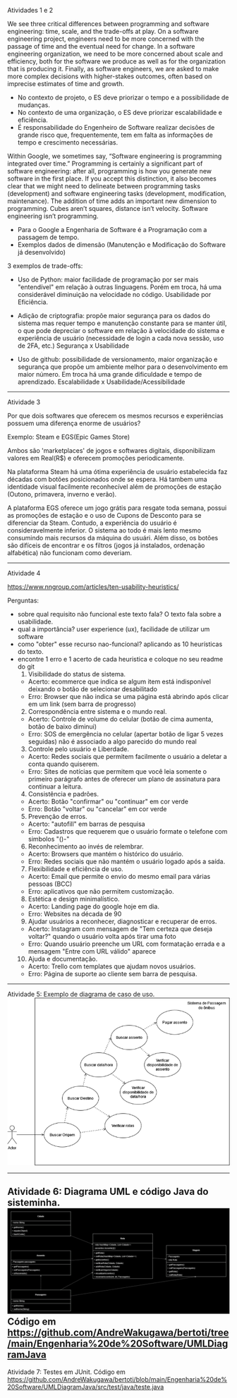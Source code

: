 Atividades 1 e 2

We see three critical differences between programming and software engineering:
time, scale, and the trade-offs at play.
On a software engineering project,
engineers need to be more concerned with the passage of time and the eventual need for change.
In a software engineering organization,
we need to be more concerned about scale and efficiency,
both for the software we produce as well as for the organization that is producing it.
Finally, as software engineers, we are asked to make more complex decisions with higher-stakes outcomes,
often based on imprecise estimates of time and growth.

-  No contexto de projeto, o ES deve priorizar o tempo e a possibilidade de mudanças.
-  No contexto de uma organização, o ES deve priorizar escalabilidade e eficiência.
-  É responsabilidade do Engenheiro de Software realizar decisões de grande risco que, frequentemente, tem em falta as informações de tempo e crescimento necessárias.


Within Google, we sometimes say, “Software engineering is programming integrated over time.” Programming is certainly a significant part of software engineering: after all, programming is how you generate new software in the first place. If you accept this distinction, it also becomes clear that we might need to delineate between programming tasks (development) and software engineering tasks (development, modification, maintenance). The addition of time adds an important new dimension to programming. Cubes aren’t squares, distance isn’t velocity. Software engineering isn’t programming.

- Para o Google a Engenharia de Software é a Programação com a passagem de tempo.
- Exemplos dados de dimensão (Manutenção e Modificação do Software já desenvolvido)

3 exemplos de trade-offs:
- Uso de Python: maior facilidade de programação por ser mais "entendível" em relação à outras linguagens. Porém em troca, há uma considerável diminuição na velocidade no código. Usabilidade por Eficiência.

- Adição de criptografia: propõe maior segurança para os dados do sistema mas requer tempo e manutenção constante para se manter útil, o que pode depreciar o software em relação à velocidade do sistema e experiência de usuário (necessidade de login a cada nova sessão, uso de 2FA, etc.)
Segurança x Usabilidade

- Uso de github: possibilidade de versionamento, maior organização e segurança que propõe um ambiente melhor para o desenvolvimento em maior número. Em troca há uma grande dificuldade e tempo de aprendizado.
Escalabilidade x Usabilidade/Acessibilidade


-----------------------------------

Atividade 3

Por que dois softwares que oferecem os mesmos recursos e experiências possuem uma diferença enorme de usuários?

Exemplo: Steam e EGS(Epic Games Store) <Usabilidade>

Ambos são 'marketplaces' de jogos e softwares digitais, disponibilizam valores em Real(R$) e oferecem promoções periodicamente.

Na plataforma Steam há uma ótima experiência de usuário estabelecida faz décadas com botões posicionados onde se espera. Há tambem uma identidade visual facilmente reconhecível além de promoções de estação (Outono, primavera, inverno e verão).

A plataforma EGS oferece um jogo grátis para resgate toda semana, possui as promoções de estação e o uso de Cupons de Desconto para se diferenciar da Steam. Contudo, a experiência do usuário é consideravelmente inferior. O sistema ao todo é mais lento mesmo consumindo mais recursos da máquina do usuári. Além disso, os botões são difíceis de encontrar e os filtros (jogos já instalados, ordenação alfabética) não funcionam como deveriam.

---------------------------------------

Atividade 4

https://www.nngroup.com/articles/ten-usability-heuristics/

Perguntas: 
 - sobre qual requisito não funcional este texto fala?
   O texto fala sobre a usabilidade.
 - qual a importância?
   user experience (ux), facilidade de utilizar um software
 - como "obter" esse recurso nao-funcional?
   aplicando as 10 heurísticas do texto.
 - encontre 1 erro e 1 acerto de cada heuristica e coloque no seu readme do git
   1. Visibilidade do status de sistema.
     - Acerto: ecommerce que indica se algum item está indisponível deixando o botão de selecionar desabilitado 
     - Erro: Browser que não indica se uma página está abrindo após clicar em um link (sem barra de progresso)
   2. Correspondência entre sistema e o mundo real.
     - Acerto: Controle de volume do celular (botão de cima aumenta, botão de baixo diminui)
     - Erro: SOS de emergência no celular (apertar botão de ligar 5 vezes seguidas) não é associado a algo parecido do mundo real
   3. Controle pelo usuário e Liberdade.
     - Acerto: Redes sociais que permitem facilmente o usuário a deletar a conta quando quiserem.
     - Erro: Sites de notícias que permitem que você leia somente o primeiro parágrafo antes de oferecer um plano de assinatura para continuar a leitura.
   4. Consistência e padrões.
     - Acerto: Botão "confirmar" ou "continuar" em cor verde
     - Erro: Botão "voltar" ou "cancelar" em cor verde
   5. Prevenção de erros.
     - Acerto: "autofill" em barras de pesquisa
     - Erro: Cadastros que requerem que o usuário formate o telefone com simbolos "()-"
   6. Reconhecimento ao invés de relembrar.
     - Acerto: Browsers que mantém o histórico do usuário.
     - Erro: Redes sociais que não mantém o usuário logado após a saída.
   7. Flexibilidade e eficiência de uso.
     - Acerto: Email que permite o envio do mesmo email para várias pessoas (BCC)
     - Erro: aplicativos que não permitem customização.
   8. Estética e design minimalístico.
     - Acerto: Landing page do google hoje em dia.
     - Erro: Websites na década de 90
   9. Ajudar usuários a reconhecer, diagnosticar e recuperar de erros.
     - Acerto: Instagram com mensagem de "Tem certeza que deseja voltar?" quando o usuário volta após tirar uma foto
     - Erro: Quando usuário preenche um URL com formatação errada e a mensagem "Entre com URL válido" aparece
   10. Ajuda e documentação.
     - Acerto: Trello com templates que ajudam novos usuários.
     - Erro: Página de suporte ao cliente sem barra de pesquisa.

----------------------------------------
Atividade 5: Exemplo de diagrama de caso de uso.
![Diagrama de Passagem de Ônibus](https://github.com/AndreWakugawa/bertoti/blob/main/Engenharia%20de%20Software/blob/useCasePassagemOnibus.png?raw=true)

----------------------------------------
Atividade 6: Diagrama UML e código Java do sisteminha.
![Diagrama UML de Passagem de Ônibus](https://github.com/AndreWakugawa/bertoti/blob/main/Engenharia%20de%20Software/blob/UML.drawio.png?raw=true)
Código em https://github.com/AndreWakugawa/bertoti/tree/main/Engenharia%20de%20Software/UMLDiagramJava
----------------------------------------
Atividade 7: Testes em JUnit.
Código em https://github.com/AndreWakugawa/bertoti/blob/main/Engenharia%20de%20Software/UMLDiagramJava/src/test/java/teste.java

